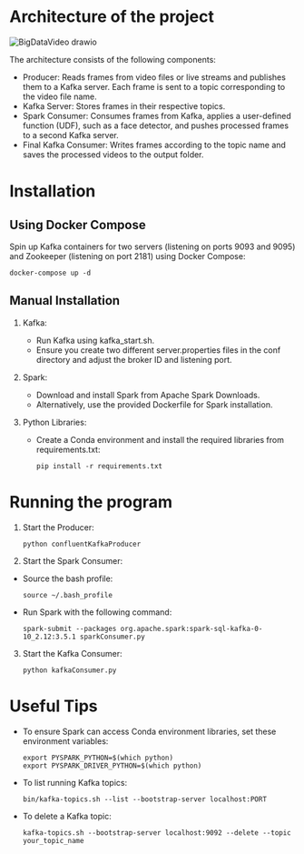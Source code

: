 # Architecture of the project


![BigDataVideo drawio](https://github.com/user-attachments/assets/52548c39-2f1e-4e20-82b2-13d24758cb2c)

The architecture consists of the following components:

- Producer: Reads frames from video files or live streams and publishes them to a Kafka server. Each frame is sent to a topic corresponding to the video file name.
- Kafka Server: Stores frames in their respective topics.
- Spark Consumer: Consumes frames from Kafka, applies a user-defined function (UDF), such as a face detector, and pushes processed frames to a second Kafka server.
- Final Kafka Consumer: Writes frames according to the topic name and saves the processed videos to the output folder.

# Installation

## Using Docker Compose


Spin up Kafka containers for two servers (listening on ports 9093 and 9095) and Zookeeper (listening on port 2181) using Docker Compose:

```
docker-compose up -d
```
## Manual Installation

1. Kafka:

    - Run Kafka using kafka_start.sh.
    - Ensure you create two different server.properties files in the conf directory and adjust the broker ID and listening port.
      
2. Spark:

    - Download and install Spark from Apache Spark Downloads.
    - Alternatively, use the provided Dockerfile for Spark installation.

3. Python Libraries:

    - Create a Conda environment and install the required libraries from requirements.txt:
      
      ```
      pip install -r requirements.txt
      ```
# Running the program

1. Start the Producer:
      ```
      python confluentKafkaProducer
      ```
2. Start the Spark Consumer:

  - Source the bash profile:
      ```
      source ~/.bash_profile
      ```
  - Run Spark with the following command:
    
      ```
      spark-submit --packages org.apache.spark:spark-sql-kafka-0-10_2.12:3.5.1 sparkConsumer.py
      ```

3. Start the Kafka Consumer:

      ```
      python kafkaConsumer.py
      ```


# Useful Tips

- To ensure Spark can access Conda environment libraries, set these environment variables:

      
      export PYSPARK_PYTHON=$(which python)
      export PYSPARK_DRIVER_PYTHON=$(which python)
      
- To list running Kafka topics:

      
      bin/kafka-topics.sh --list --bootstrap-server localhost:PORT
      

- To delete a Kafka topic:

      
      kafka-topics.sh --bootstrap-server localhost:9092 --delete --topic your_topic_name
      

